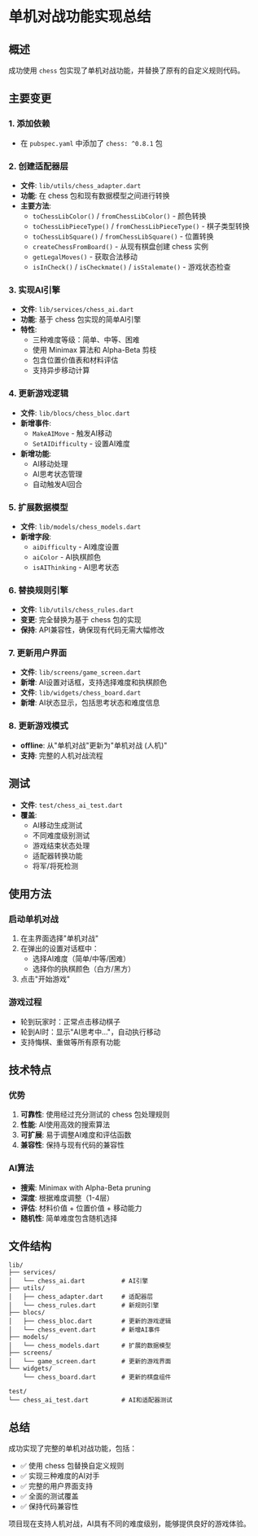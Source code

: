 # 单机对战功能实现总结

## 概述
成功使用 `chess` 包实现了单机对战功能，并替换了原有的自定义规则代码。

## 主要变更

### 1. 添加依赖
- 在 `pubspec.yaml` 中添加了 `chess: ^0.8.1` 包

### 2. 创建适配器层
- **文件**: `lib/utils/chess_adapter.dart`
- **功能**: 在 chess 包和现有数据模型之间进行转换
- **主要方法**:
  - `toChessLibColor()` / `fromChessLibColor()` - 颜色转换
  - `toChessLibPieceType()` / `fromChessLibPieceType()` - 棋子类型转换
  - `toChessLibSquare()` / `fromChessLibSquare()` - 位置转换
  - `createChessFromBoard()` - 从现有棋盘创建 chess 实例
  - `getLegalMoves()` - 获取合法移动
  - `isInCheck()` / `isCheckmate()` / `isStalemate()` - 游戏状态检查

### 3. 实现AI引擎
- **文件**: `lib/services/chess_ai.dart`
- **功能**: 基于 chess 包实现的简单AI引擎
- **特性**:
  - 三种难度等级：简单、中等、困难
  - 使用 Minimax 算法和 Alpha-Beta 剪枝
  - 包含位置价值表和材料评估
  - 支持异步移动计算

### 4. 更新游戏逻辑
- **文件**: `lib/blocs/chess_bloc.dart`
- **新增事件**:
  - `MakeAIMove` - 触发AI移动
  - `SetAIDifficulty` - 设置AI难度
- **新增功能**:
  - AI移动处理
  - AI思考状态管理
  - 自动触发AI回合

### 5. 扩展数据模型
- **文件**: `lib/models/chess_models.dart`
- **新增字段**:
  - `aiDifficulty` - AI难度设置
  - `aiColor` - AI执棋颜色
  - `isAIThinking` - AI思考状态

### 6. 替换规则引擎
- **文件**: `lib/utils/chess_rules.dart`
- **变更**: 完全替换为基于 chess 包的实现
- **保持**: API兼容性，确保现有代码无需大幅修改

### 7. 更新用户界面
- **文件**: `lib/screens/game_screen.dart`
- **新增**: AI设置对话框，支持选择难度和执棋颜色
- **文件**: `lib/widgets/chess_board.dart`
- **新增**: AI状态显示，包括思考状态和难度信息

### 8. 更新游戏模式
- **offline**: 从"单机对战"更新为"单机对战 (人机)"
- **支持**: 完整的人机对战流程

## 测试
- **文件**: `test/chess_ai_test.dart`
- **覆盖**:
  - AI移动生成测试
  - 不同难度级别测试
  - 游戏结束状态处理
  - 适配器转换功能
  - 将军/将死检测

## 使用方法

### 启动单机对战
1. 在主界面选择"单机对战"
2. 在弹出的设置对话框中：
   - 选择AI难度（简单/中等/困难）
   - 选择你的执棋颜色（白方/黑方）
3. 点击"开始游戏"

### 游戏过程
- 轮到玩家时：正常点击移动棋子
- 轮到AI时：显示"AI思考中..."，自动执行移动
- 支持悔棋、重做等所有原有功能

## 技术特点

### 优势
1. **可靠性**: 使用经过充分测试的 chess 包处理规则
2. **性能**: AI使用高效的搜索算法
3. **可扩展**: 易于调整AI难度和评估函数
4. **兼容性**: 保持与现有代码的兼容性

### AI算法
- **搜索**: Minimax with Alpha-Beta pruning
- **深度**: 根据难度调整（1-4层）
- **评估**: 材料价值 + 位置价值 + 移动能力
- **随机性**: 简单难度包含随机选择

## 文件结构
```
lib/
├── services/
│   └── chess_ai.dart          # AI引擎
├── utils/
│   ├── chess_adapter.dart     # 适配器层
│   └── chess_rules.dart       # 新规则引擎
├── blocs/
│   ├── chess_bloc.dart        # 更新的游戏逻辑
│   └── chess_event.dart       # 新增AI事件
├── models/
│   └── chess_models.dart      # 扩展的数据模型
├── screens/
│   └── game_screen.dart       # 更新的游戏界面
└── widgets/
    └── chess_board.dart       # 更新的棋盘组件

test/
└── chess_ai_test.dart         # AI和适配器测试
```

## 总结
成功实现了完整的单机对战功能，包括：
- ✅ 使用 chess 包替换自定义规则
- ✅ 实现三种难度的AI对手
- ✅ 完整的用户界面支持
- ✅ 全面的测试覆盖
- ✅ 保持代码兼容性

项目现在支持人机对战，AI具有不同的难度级别，能够提供良好的游戏体验。
